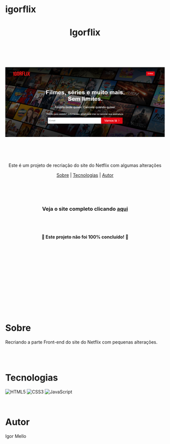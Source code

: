 # igorflix
<h1 align="center">Igorflix</h1><br><br><br>



<h3 align="center">
  <img src="/img/igorflix-1.png" style="width: 600px; height: 220px; align-items: center; justify-content: center; margin: auto; display: block;">
</h3><br><br><br>

<p align="center">Este é um projeto de recriação do site do Netflix com algumas alterações</p>

<p align="center">
        <a href="#sobre">Sobre</a> |
        <a href="#tecnologias">Tecnologias</a> |
        <a href="#autor">Autor</a> 
</p><br><br><br>

<h3 align="center">Veja o site completo clicando <a target="_blank" href="https://performance-rh.netlify.app/">aqui</a></h3><br><br>

<h4 align="center">🚧 Este projeto não foi 100% concluído! 🚧</h4><br><br><br><br><br><br><br><br><br><br><br><br>

# Sobre
<p>Recriando a parte Front-end do site do Netflix com pequenas alterações.</p><br>

<br>

# Tecnologias
![HTML5](https://img.shields.io/badge/html5-%23E34F26.svg?style=for-the-badge&logo=html5&logoColor=white)
![CSS3](https://img.shields.io/badge/css3-%231572B6.svg?style=for-the-badge&logo=css3&logoColor=white)
![JavaScript](https://img.shields.io/badge/javascript-%23323330.svg?style=for-the-badge&logo=javascript&logoColor=%23F7DF1E)
  
<br>

# Autor
<p>Igor Mello</p>

